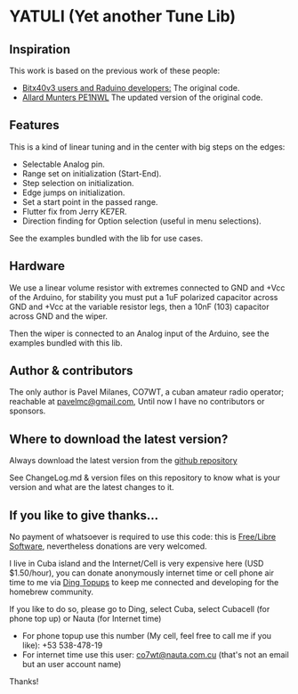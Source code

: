 # YATULI (Yet another Tune Lib) #

## Inspiration ##

This work is based on the previous work of these people:

* [Bitx40v3 users and Raduino developers:](https://github.com/afarhan/bitx40) The original code.
* [Allard Munters PE1NWL](https://github.com/amunters/bitx40/) The updated version of the original code.

## Features ##

This is a kind of linear tuning and in the center with big steps on the edges:

* Selectable Analog pin.
* Range set on initialization (Start-End).
* Step selection on initialization.
* Edge jumps on initialization.
* Set a start point in the passed range.
* Flutter fix from Jerry KE7ER.
* Direction finding for Option selection (useful in menu selections).

See the examples bundled with the lib for use cases.

## Hardware ##

We use a linear volume resistor with extremes connected to GND and +Vcc of the Arduino, for stability you must put a 1uF polarized capacitor across GND and +Vcc at the variable resistor legs, then a 10nF (103) capacitor across GND and the wiper.

Then the wiper is connected to an Analog input of the Arduino, see the examples bundled with this lib.

## Author & contributors ##

The only author is Pavel Milanes, CO7WT, a cuban amateur radio operator; reachable at pavelmc@gmail.com, Until now I have no contributors or sponsors.

## Where to download the latest version? ##

Always download the latest version from the [github repository](https://github.com/pavelmc/Yatuli)

See ChangeLog.md & version files on this repository to know what is your version and what are the latest changes to it.

## If you like to give thanks... ##

No payment of whatsoever is required to use this code: this is [Free/Libre Software](https://en.wikipedia.org/wiki/Software_Libre), nevertheless donations are very welcomed.

I live in Cuba island and the Internet/Cell is very expensive here (USD $1.50/hour), you can donate anonymously internet time or cell phone air time to me via [Ding Topups](https://www.ding.com/) to keep me connected and developing for the homebrew community.

If you like to do so, please go to Ding, select Cuba, select Cubacell (for phone top up) or Nauta (for Internet time)

* For phone topup use this number (My cell, feel free to call me if you like): +53 538-478-19
* For internet time use this user: co7wt@nauta.com.cu (that's not an email but an user account name)

Thanks!
